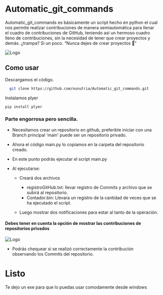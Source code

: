 # Automatic_git_commands

Automatic_git_commands es básicamente un script hecho en python el cual nos permite realizar contribuciones de manera semiautomática para llenar el cuadro de contribuciones de GitHub, teniendo así un hermoso cuadro lleno de contribuciones, sin la necesidad de tener que crear proyectos y demás.  ¿trampa? Si un poco. “Nunca dejes de crear proyectos 🦦”


![Logo](https://docs.github.com/assets/cb-35216/mw-1440/images/help/profile/contributions-graph.webp)


## Como usar

Descargamos el código.
```bash
  git clone https://github.com/nunutria/Automatic_git_commands.git
```
Instalamos plyer

```bash
pip install plyer
```
### Parte engorrosa pero sencilla.

* Necesitamos crear un repositorio en github, preferible iniciar con una Branch principal 'main' puede ser un repositorio privado.

* Ahora el código main.py lo copiamos en la carpeta del repositorio creado.

* En este punto podrás ejecutar el script main.py

* Al ejecutarse:
    * Creará dos archivos
    	
      * registroGitHub.txt: llevar registro de  Commits y archivo que se subirá al repositorio.
      * Contador.bin: Llevara un registro de la cantidad de veces que se ha ejecutado el script.
    * Luego mostrar dos notificaciones para estar al tanto de la operación.

#### Debes tener en cuenta la opción de mostrar las contribuciones de repositorios privados

![Logo](https://docs.github.com/assets/cb-44440/mw-1440/images/help/profile/activity-overview.webp)

* Podrás chequear si se realizó correctamente la contribución observando los Commits del repositorio.

# Listo
Te dejo un exe para que lo puedas usar comodamente desde windows
